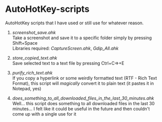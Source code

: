 # AutoHotKey-scripts
AutoHotKey scripts that I have used or still use for whatever reason.

1. *screenshot_save.ahk*  
Take a screenshot and save it to a specific folder simply by pressing Shift+Space  
Libraries required: *CaptureScreen.ahk*, *Gdip_All.ahk*

2. *store_copied_text.ahk*  
Save selected text to a text file by pressing Ctrl+C=>+E

3. *purify_rich_text.ahk*  
If you copy a hyperlink or some weirdly formatted text (RTF - Rich Text Format), this script will *magically* convert it to plain text (it pastes it in Notepad, yes)

4. *does_something_to_all_downloaded_files_in_the_last_30_minutes.ahk*  
Well... this script does something to all downloaded files in the last 30 minutes... I felt like it could be useful in the future and then couldn't come up with a single use for it
